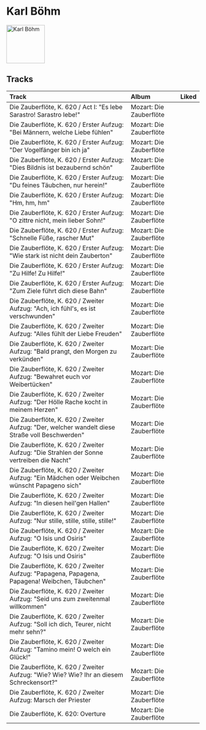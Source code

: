
# Karl Böhm


<img src="https://i.scdn.co/image/08253b9b73e3b9b98487f74f06a456c5ed28273e" alt="Karl Böhm" width="100" />

## Tracks

| Track                                                                                          | Album                   | Liked   |
|:-----------------------------------------------------------------------------------------------|:------------------------|:--------|
| Die Zauberflöte, K. 620 / Act I: "Es lebe Sarastro! Sarastro lebe!"                            | Mozart: Die Zauberflöte |         |
| Die Zauberflöte, K. 620 / Erster Aufzug: "Bei Männern, welche Liebe fühlen"                    | Mozart: Die Zauberflöte |         |
| Die Zauberflöte, K. 620 / Erster Aufzug: "Der Vogelfänger bin ich ja"                          | Mozart: Die Zauberflöte |         |
| Die Zauberflöte, K. 620 / Erster Aufzug: "Dies Bildnis ist bezaubernd schön"                   | Mozart: Die Zauberflöte |         |
| Die Zauberflöte, K. 620 / Erster Aufzug: "Du feines Täubchen, nur herein!"                     | Mozart: Die Zauberflöte |         |
| Die Zauberflöte, K. 620 / Erster Aufzug: "Hm, hm, hm"                                          | Mozart: Die Zauberflöte |         |
| Die Zauberflöte, K. 620 / Erster Aufzug: "O zittre nicht, mein lieber Sohn!"                   | Mozart: Die Zauberflöte |         |
| Die Zauberflöte, K. 620 / Erster Aufzug: "Schnelle Füße, rascher Mut"                          | Mozart: Die Zauberflöte |         |
| Die Zauberflöte, K. 620 / Erster Aufzug: "Wie stark ist nicht dein Zauberton"                  | Mozart: Die Zauberflöte |         |
| Die Zauberflöte, K. 620 / Erster Aufzug: "Zu Hilfe! Zu Hilfe!"                                 | Mozart: Die Zauberflöte |         |
| Die Zauberflöte, K. 620 / Erster Aufzug: "Zum Ziele führt dich diese Bahn"                     | Mozart: Die Zauberflöte |         |
| Die Zauberflöte, K. 620 / Zweiter Aufzug: "Ach, ich fühl's, es ist verschwunden"               | Mozart: Die Zauberflöte |         |
| Die Zauberflöte, K. 620 / Zweiter Aufzug: "Alles fühlt der Liebe Freuden"                      | Mozart: Die Zauberflöte |         |
| Die Zauberflöte, K. 620 / Zweiter Aufzug: "Bald prangt, den Morgen zu verkünden"               | Mozart: Die Zauberflöte |         |
| Die Zauberflöte, K. 620 / Zweiter Aufzug: "Bewahret euch vor Weibertücken"                     | Mozart: Die Zauberflöte |         |
| Die Zauberflöte, K. 620 / Zweiter Aufzug: "Der Hölle Rache kocht in meinem Herzen"             | Mozart: Die Zauberflöte |         |
| Die Zauberflöte, K. 620 / Zweiter Aufzug: "Der, welcher wandelt diese Straße voll Beschwerden" | Mozart: Die Zauberflöte |         |
| Die Zauberflöte, K. 620 / Zweiter Aufzug: "Die Strahlen der Sonne vertreiben die Nacht"        | Mozart: Die Zauberflöte |         |
| Die Zauberflöte, K. 620 / Zweiter Aufzug: "Ein Mädchen oder Weibchen wünscht Papageno sich"    | Mozart: Die Zauberflöte |         |
| Die Zauberflöte, K. 620 / Zweiter Aufzug: "In diesen heil'gen Hallen"                          | Mozart: Die Zauberflöte |         |
| Die Zauberflöte, K. 620 / Zweiter Aufzug: "Nur stille, stille, stille, stille!"                | Mozart: Die Zauberflöte |         |
| Die Zauberflöte, K. 620 / Zweiter Aufzug: "O Isis und Osiris"                                  | Mozart: Die Zauberflöte |         |
| Die Zauberflöte, K. 620 / Zweiter Aufzug: "O Isis und Osiris"                                  | Mozart: Die Zauberflöte |         |
| Die Zauberflöte, K. 620 / Zweiter Aufzug: "Papagena, Papagena, Papagena! Weibchen, Täubchen"   | Mozart: Die Zauberflöte |         |
| Die Zauberflöte, K. 620 / Zweiter Aufzug: "Seid uns zum zweitenmal willkommen"                 | Mozart: Die Zauberflöte |         |
| Die Zauberflöte, K. 620 / Zweiter Aufzug: "Soll ich dich, Teurer, nicht mehr sehn?"            | Mozart: Die Zauberflöte |         |
| Die Zauberflöte, K. 620 / Zweiter Aufzug: "Tamino mein! O welch ein Glück!"                    | Mozart: Die Zauberflöte |         |
| Die Zauberflöte, K. 620 / Zweiter Aufzug: "Wie? Wie? Wie? Ihr an diesem Schreckensort?"        | Mozart: Die Zauberflöte |         |
| Die Zauberflöte, K. 620 / Zweiter Aufzug: Marsch der Priester                                  | Mozart: Die Zauberflöte |         |
| Die Zauberflöte, K. 620: Overture                                                              | Mozart: Die Zauberflöte |         |